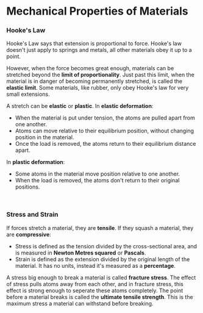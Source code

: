 # Mechanical Properties of Materials

### Hooke's Law

Hooke's Law says that extension is proportional to force. Hooke's law doesn't just apply to springs and metals, all other materials obey it up to a point.

However, when the force becomes great enough, materials can be stretched beyond the **limit of proportionality**. Just past this limit, when the material is in danger of becoming permanently stretched, is called the **elastic limit**. Some materials, like rubber, only obey Hooke's law for very small extensions.

A stretch can be **elastic** or **plastic**. In **elastic deformation**:
- When the material is put under tension, the atoms are pulled apart from one another.
- Atoms can move relative to their equilibrium position, without changing position in the material.
- Once the load is removed, the atoms return to their equilibrium distance apart.

In **plastic deformation**:
- Some atoms in the material move position relative to one another.
- When the load is removed, the atoms don't return to their original positions.

<br>

### Stress and Strain

If forces stretch a material, they are **tensile**. If they squash a material, they are **compressive**:
- Stress is defined as the tension divided by the cross-sectional area, and is measured in **Newton Metres squared** or **Pascals**. 
- Strain is defined as the extension divided by the original length of the material. It has no units, instead it's measured as a **percentage**.

A stress big enough to break a material is called **fracture stress**. The effect of stress pulls atoms away from each other, and in fracture stress, this effect is strong enough to seperate these atoms completely. The point before a material breaks is called the **ultimate tensile strength**. This is the maximum stress a material can withstand before breaking.
